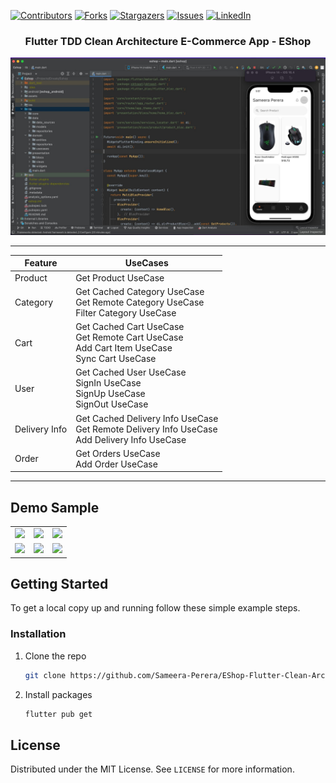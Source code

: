 [![Contributors][contributors-shield]][contributors-url]
[![Forks][forks-shield]][forks-url]
[![Stargazers][stars-shield]][stars-url]
[![Issues][issues-shield]][issues-url]
[![LinkedIn][linkedin-shield]][linkedin-url]
<!-- PROJECT LOGO -->
<p align="center">
  <h3 align="center">Flutter TDD Clean Architecture E-Commerce App - EShop</h3>
</p>

[![Product Name Screen Shot][product-screenshot]](https://example.com)

<!-- Features -->
---

| Feature       | UseCases                                                                                            |
|---------------|-----------------------------------------------------------------------------------------------------|
| Product       | Get Product UseCase                                                                                 |
| Category      | Get Cached Category UseCase<br/>Get Remote Category UseCase<br/>Filter Category UseCase             |
| Cart          | Get Cached Cart UseCase<br/>Get Remote Cart UseCase<br/>Add Cart Item UseCase<br/>Sync Cart UseCase |
| User          | Get Cached User UseCase<br/>SignIn UseCase<br/>SignUp UseCase<br/>SignOut UseCase                   |
| Delivery Info | Get Cached Delivery Info UseCase<br/>Get Remote Delivery Info UseCase<br/>Add Delivery Info UseCase |
| Order         | Get Orders UseCase<br/>Add Order UseCase                                                            |

---

## Demo Sample

<div style="text-align: center">
    <table>
        <tr>
            <td style="text-align: center">
                <img src="https://res.cloudinary.com/dhyttttax/image/upload/v1695741758/RepoAssets/home-loading_r39lc6.gif" width="200"/>
            </td>            
            <td style="text-align: center">
                <img src="https://res.cloudinary.com/dhyttttax/image/upload/v1695743869/RepoAssets/home-navigation-min_q1cou5.gif" width="200"/>
            </td>
            <td style="text-align: center">
                <img src="https://res.cloudinary.com/dhyttttax/image/upload/v1695744798/RepoAssets/product-details-order_j0lvw5.gif" width="200" />
            </td>
        </tr>
        <tr>
            <td style="text-align: center">
                <img src="https://res.cloudinary.com/dhyttttax/image/upload/v1695745493/RepoAssets/user-delivery-infomarion_zr1eyv.gif" width="200"/>
            </td>
            <td style="text-align: center">
                <img src="https://res.cloudinary.com/dhyttttax/image/upload/v1695746530/RepoAssets/user-auth-screens_k3h6fw.gif" width="200"/>
            </td>
            <td style="text-align: center">
                <img src="https://res.cloudinary.com/dhyttttax/image/upload/v1695747060/RepoAssets/user-sign-in-loading_qjqmt0.gif" width="200"/>
            </td>
        </tr>
    </table>
</div>


<!-- GETTING STARTED -->
## Getting Started

To get a local copy up and running follow these simple example steps.

### Installation

1. Clone the repo
   ```sh
   git clone https://github.com/Sameera-Perera/EShop-Flutter-Clean-Architecture.git
   ```
2. Install packages
   ```sh
   flutter pub get
   ```

<!-- LICENSE -->
## License

Distributed under the MIT License. See `LICENSE` for more information.

<!-- MARKDOWN LINKS & IMAGES -->
<!-- https://www.markdownguide.org/basic-syntax/#reference-style-links -->
[contributors-shield]: https://img.shields.io/github/contributors/Sameera-Perera/EShop-Flutter-Clean-Architecture.svg?style=for-the-badge
[contributors-url]: https://github.com/Sameera-Perera/EShop-Flutter-Clean-Architecture/graphs/contributors
[forks-shield]: https://img.shields.io/github/forks/Sameera-Perera/EShop-Flutter-Clean-Architecture.svg?style=for-the-badge
[forks-url]: https://github.com/Sameera-Perera/EShop-Flutter-Clean-Architecture/network/members
[stars-shield]: https://img.shields.io/github/stars/Sameera-Perera/EShop-Flutter-Clean-Architecture.svg?style=for-the-badge
[stars-url]: https://github.com/Sameera-Perera/EShop-Flutter-Clean-Architecture/stargazers
[issues-shield]: https://img.shields.io/github/issues/Sameera-Perera/EShop-Flutter-Clean-Architecture.svg?style=for-the-badge
[issues-url]: https://github.com/Sameera-Perera/EShop-Flutter-Clean-Architecture/issues
[linkedin-shield]: https://img.shields.io/badge/-LinkedIn-black.svg?style=for-the-badge&logo=linkedin&colorB=555
[linkedin-url]: http://www.linkedin.com/in/sameera-perera-1148081b8
[product-screenshot]: readme_assets/splash.jpg